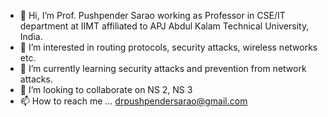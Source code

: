 - 👋 Hi, I’m Prof. Pushpender Sarao working as Professor in CSE/IT department at IIMT affiliated to APJ Abdul Kalam Technical University, India.
- 👀 I’m interested in routing protocols, security attacks, wireless networks etc.
- 🌱 I’m currently learning security attacks and prevention from network attacks.
- 💞️ I’m looking to collaborate on NS 2, NS 3
- 📫 How to reach me ... drpushpendersarao@gmail.com


<!---
pushpendersarao/pushpendersarao is a ✨ special ✨ repository because its `README.md` (this file) appears on your GitHub profile.
You can click the Preview link to take a look at your changes.
--->
